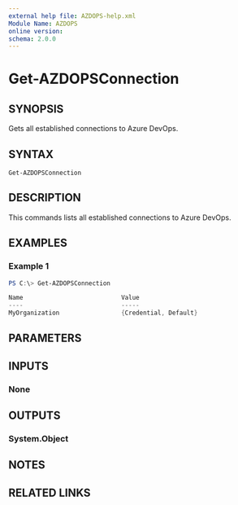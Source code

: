 ```yaml
---
external help file: AZDOPS-help.xml
Module Name: AZDOPS
online version:
schema: 2.0.0
---
```


# Get-AZDOPSConnection

## SYNOPSIS
Gets all established connections to Azure DevOps.

## SYNTAX

```
Get-AZDOPSConnection
```

## DESCRIPTION
This commands lists all established connections to Azure DevOps.

## EXAMPLES

### Example 1
```powershell
PS C:\> Get-AZDOPSConnection

Name                           Value
----                           -----
MyOrganization                 {Credential, Default}
```

## PARAMETERS

## INPUTS

### None

## OUTPUTS

### System.Object
## NOTES

## RELATED LINKS
